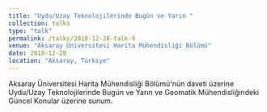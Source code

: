 ```yaml
---
title: "Uydu/Uzay Teknolojilerinde Bugün ve Yarın "
collection: talks
type: "talk"
permalink: /talks/2018-12-28-talk-9
venue: "Aksaray Üniversitesi Harita Mühendisliği Bölümü"
date: 2018-12-28
location: "Aksaray, Türkiye"
---
```


Aksaray Üniversitesi Harita Mühendisliği Bölümü'nün daveti üzerine Uydu/Uzay Teknolojilerinde Bugün ve Yarın ve Geomatik Mühendisliğindeki Güncel Konular üzerine sunum.

